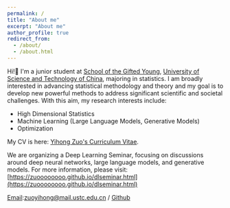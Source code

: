 ```yaml
---
permalink: /
title: "About me"
excerpt: "About me"
author_profile: true
redirect_from: 
  - /about/
  - /about.html
---
```

Hi!👋 I'm a junior student at [School of the Gifted Young](https://en.scgy.ustc.edu.cn/), [University of Science and Technology of China](https://en.ustc.edu.cn/), majoring in statistics. I am broadly interested in advancing statistical methodology and theory and my goal is to develop new powerful methods to address significant scientific and societal challenges. With this aim, my research interests include:


* High Dimensional Statistics 
* Machine Learning (Large Language Models, Generative Models)
* Optimization


My CV is here: [Yihong Zuo's Curriculum Vitae](../assets/Curriculum_Vitae.pdf).

We are organizing a Deep Learning Seminar, focusing on discussions around deep neural networks, large language models,  and generative models. For more information, please visit: [https://zuoooooooo.github.io/dlseminar.html](https://zuoooooooo.github.io/dlseminar.html)

[Email](mailto:zuoyihong@mail.ustc.edu.cn):zuoyihong@mail.ustc.edu.cn / [Github](https://github.com/zuoooooooo) 
